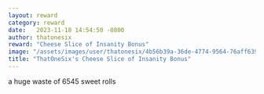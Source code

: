 ```yaml
---
layout: reward
category: reward
date:   2023-11-18 14:54:50 -0800
author: thatonesix
reward: "Cheese Slice of Insanity Bonus"
image: "/assets/images/user/thatonesix/4b56b39a-36de-4774-9564-76aff639cae4.png"
title: "ThatOneSix's Cheese Slice of Insanity Bonus"
---
```

a huge waste of 6545 sweet rolls